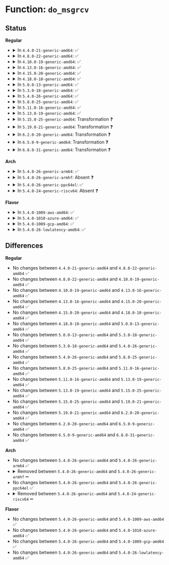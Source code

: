 # Function: <code>do_msgrcv</code>

## Status
<b>Regular</b>
<ul>
<li>
<details>
<summary>In <code>4.4.0-21-generic-amd64</code>: ✅</summary>

```c
long int do_msgrcv(int msqid, void * buf, size_t bufsz, long int msgtyp, int msgflg, long int (*)(void *, struct msg_msg *, size_t) msg_handler)
```

```json
{
  "name": "do_msgrcv",
  "collision_type": "Unique Global",
  "inline_type": "No",
  "funcs": [
    {
      "addr": 18446744071582147984,
      "name": "do_msgrcv",
      "external": true,
      "loc": "ipc/msg.c:825",
      "file": "ipc/msg.c",
      "inline": "seen, unknown",
      "caller_inline": [],
      "caller_func": [
        "ipc/compat.c:compat_SyS_ipc",
        "ipc/compat.c:compat_SyS_msgrcv",
        "ipc/msg.c:SyS_msgrcv"
      ]
    }
  ],
  "symbols": [
    {
      "addr": 18446744071582147984,
      "name": "do_msgrcv",
      "section": ".text",
      "bind": "STB_GLOBAL",
      "size": 1429
    }
  ]
}
```
</details>
</li>
<li>
<details>
<summary>In <code>4.8.0-22-generic-amd64</code>: ✅</summary>

```c
long int do_msgrcv(int msqid, void * buf, size_t bufsz, long int msgtyp, int msgflg, long int (*)(void *, struct msg_msg *, size_t) msg_handler)
```

```json
{
  "name": "do_msgrcv",
  "collision_type": "Unique Global",
  "inline_type": "No",
  "funcs": [
    {
      "addr": 18446744071582364128,
      "name": "do_msgrcv",
      "external": true,
      "loc": "ipc/msg.c:825",
      "file": "ipc/msg.c",
      "inline": "seen, unknown",
      "caller_inline": [],
      "caller_func": [
        "ipc/compat.c:compat_SyS_msgrcv",
        "ipc/compat.c:compat_SyS_ipc",
        "ipc/msg.c:SyS_msgrcv"
      ]
    }
  ],
  "symbols": [
    {
      "addr": 18446744071582364128,
      "name": "do_msgrcv",
      "section": ".text",
      "bind": "STB_GLOBAL",
      "size": 1431
    }
  ]
}
```
</details>
</li>
<li>
<details>
<summary>In <code>4.10.0-19-generic-amd64</code>: ✅</summary>

```c
long int do_msgrcv(int msqid, void * buf, size_t bufsz, long int msgtyp, int msgflg, long int (*)(void *, struct msg_msg *, size_t) msg_handler)
```

```json
{
  "name": "do_msgrcv",
  "collision_type": "Unique Global",
  "inline_type": "No",
  "funcs": [
    {
      "addr": 18446744071582455808,
      "name": "do_msgrcv",
      "external": true,
      "loc": "ipc/msg.c:849",
      "file": "ipc/msg.c",
      "inline": "seen, unknown",
      "caller_inline": [],
      "caller_func": [
        "ipc/compat.c:compat_SyS_msgrcv",
        "ipc/compat.c:compat_SyS_ipc",
        "ipc/msg.c:SyS_msgrcv"
      ]
    }
  ],
  "symbols": [
    {
      "addr": 18446744071582455808,
      "name": "do_msgrcv",
      "section": ".text",
      "bind": "STB_GLOBAL",
      "size": 1437
    }
  ]
}
```
</details>
</li>
<li>
<details>
<summary>In <code>4.13.0-16-generic-amd64</code>: ✅</summary>

```c
long int do_msgrcv(int msqid, void * buf, size_t bufsz, long int msgtyp, int msgflg, long int (*)(void *, struct msg_msg *, size_t) msg_handler)
```

```json
{
  "name": "do_msgrcv",
  "collision_type": "Unique Global",
  "inline_type": "No",
  "funcs": [
    {
      "addr": 18446744071582534576,
      "name": "do_msgrcv",
      "external": true,
      "loc": "ipc/msg.c:849",
      "file": "ipc/msg.c",
      "inline": "seen, unknown",
      "caller_inline": [],
      "caller_func": [
        "ipc/compat.c:compat_SyS_msgrcv",
        "ipc/compat.c:compat_SyS_ipc",
        "ipc/msg.c:SyS_msgrcv"
      ]
    }
  ],
  "symbols": [
    {
      "addr": 18446744071582534576,
      "name": "do_msgrcv",
      "section": ".text",
      "bind": "STB_GLOBAL",
      "size": 1494
    }
  ]
}
```
</details>
</li>
<li>
<details>
<summary>In <code>4.15.0-20-generic-amd64</code>: ✅</summary>

```c
long int do_msgrcv(int msqid, void * buf, size_t bufsz, long int msgtyp, int msgflg, long int (*)(void *, struct msg_msg *, size_t) msg_handler)
```

```json
{
  "name": "do_msgrcv",
  "collision_type": "Unique Static",
  "inline_type": "No",
  "funcs": [
    {
      "addr": 18446744071582682784,
      "name": "do_msgrcv",
      "external": false,
      "loc": "ipc/msg.c:972",
      "file": "ipc/msg.c",
      "inline": "seen, unknown",
      "caller_inline": [],
      "caller_func": [
        "ipc/msg.c:compat_SyS_msgrcv",
        "ipc/msg.c:SyS_msgrcv"
      ]
    }
  ],
  "symbols": [
    {
      "addr": 18446744071582682784,
      "name": "do_msgrcv",
      "section": ".text",
      "bind": "STB_LOCAL",
      "size": 1463
    }
  ]
}
```
</details>
</li>
<li>
<details>
<summary>In <code>4.18.0-10-generic-amd64</code>: ✅</summary>

```c
long int do_msgrcv(int msqid, void * buf, size_t bufsz, long int msgtyp, int msgflg, long int (*)(void *, struct msg_msg *, size_t) msg_handler)
```

```json
{
  "name": "do_msgrcv",
  "collision_type": "Unique Static",
  "inline_type": "No",
  "funcs": [
    {
      "addr": 18446744071582877424,
      "name": "do_msgrcv",
      "external": false,
      "loc": "ipc/msg.c:1031",
      "file": "ipc/msg.c",
      "inline": "seen, unknown",
      "caller_inline": [],
      "caller_func": [
        "ipc/msg.c:__x32_compat_sys_msgrcv",
        "ipc/msg.c:__ia32_compat_sys_msgrcv",
        "ipc/msg.c:__ia32_sys_msgrcv",
        "ipc/msg.c:__x64_sys_msgrcv"
      ]
    }
  ],
  "symbols": [
    {
      "addr": 18446744071582877424,
      "name": "do_msgrcv",
      "section": ".text",
      "bind": "STB_LOCAL",
      "size": 1413
    }
  ]
}
```
</details>
</li>
<li>
<details>
<summary>In <code>5.0.0-13-generic-amd64</code>: ✅</summary>

```c
long int do_msgrcv(int msqid, void * buf, size_t bufsz, long int msgtyp, int msgflg, long int (*)(void *, struct msg_msg *, size_t) msg_handler)
```

```json
{
  "name": "do_msgrcv",
  "collision_type": "Unique Static",
  "inline_type": "No",
  "funcs": [
    {
      "addr": 18446744071582983536,
      "name": "do_msgrcv",
      "external": false,
      "loc": "ipc/msg.c:1041",
      "file": "ipc/msg.c",
      "inline": "seen, unknown",
      "caller_inline": [],
      "caller_func": [
        "ipc/msg.c:__x32_compat_sys_msgrcv",
        "ipc/msg.c:__ia32_compat_sys_msgrcv",
        "ipc/msg.c:__ia32_sys_msgrcv",
        "ipc/msg.c:__x64_sys_msgrcv"
      ]
    }
  ],
  "symbols": [
    {
      "addr": 18446744071582983536,
      "name": "do_msgrcv",
      "section": ".text",
      "bind": "STB_LOCAL",
      "size": 1413
    }
  ]
}
```
</details>
</li>
<li>
<details>
<summary>In <code>5.3.0-18-generic-amd64</code>: ✅</summary>

```c
long int do_msgrcv(int msqid, void * buf, size_t bufsz, long int msgtyp, int msgflg, long int (*)(void *, struct msg_msg *, size_t) msg_handler)
```

```json
{
  "name": "do_msgrcv",
  "collision_type": "Unique Static",
  "inline_type": "No",
  "funcs": [
    {
      "addr": 18446744071583167632,
      "name": "do_msgrcv",
      "external": false,
      "loc": "ipc/msg.c:1066",
      "file": "ipc/msg.c",
      "inline": "seen, unknown",
      "caller_inline": [],
      "caller_func": [
        "ipc/msg.c:__x32_compat_sys_msgrcv",
        "ipc/msg.c:__ia32_compat_sys_msgrcv",
        "ipc/msg.c:__ia32_sys_msgrcv",
        "ipc/msg.c:__x64_sys_msgrcv"
      ]
    }
  ],
  "symbols": [
    {
      "addr": 18446744071583167632,
      "name": "do_msgrcv",
      "section": ".text",
      "bind": "STB_LOCAL",
      "size": 1538
    }
  ]
}
```
</details>
</li>
<li>
<details>
<summary>In <code>5.4.0-26-generic-amd64</code>: ✅</summary>

```c
long int do_msgrcv(int msqid, void * buf, size_t bufsz, long int msgtyp, int msgflg, long int (*)(void *, struct msg_msg *, size_t) msg_handler)
```

```json
{
  "name": "do_msgrcv",
  "collision_type": "Unique Static",
  "inline_type": "No",
  "funcs": [
    {
      "addr": 18446744071583273648,
      "name": "do_msgrcv",
      "external": false,
      "loc": "ipc/msg.c:1067",
      "file": "ipc/msg.c",
      "inline": "seen, unknown",
      "caller_inline": [],
      "caller_func": [
        "ipc/msg.c:__x32_compat_sys_msgrcv",
        "ipc/msg.c:__ia32_compat_sys_msgrcv",
        "ipc/msg.c:__ia32_sys_msgrcv",
        "ipc/msg.c:__x64_sys_msgrcv"
      ]
    }
  ],
  "symbols": [
    {
      "addr": 18446744071583273648,
      "name": "do_msgrcv",
      "section": ".text",
      "bind": "STB_LOCAL",
      "size": 1538
    }
  ]
}
```
</details>
</li>
<li>
<details>
<summary>In <code>5.8.0-25-generic-amd64</code>: ✅</summary>

```c
long int do_msgrcv(int msqid, void * buf, size_t bufsz, long int msgtyp, int msgflg, long int (*)(void *, struct msg_msg *, size_t) msg_handler)
```

```json
{
  "name": "do_msgrcv",
  "collision_type": "Unique Static",
  "inline_type": "No",
  "funcs": [
    {
      "addr": 18446744071583601520,
      "name": "do_msgrcv",
      "external": false,
      "loc": "ipc/msg.c:1090",
      "file": "ipc/msg.c",
      "inline": "seen, unknown",
      "caller_inline": [],
      "caller_func": [
        "ipc/msg.c:__x32_compat_sys_msgrcv",
        "ipc/msg.c:__ia32_compat_sys_msgrcv",
        "ipc/msg.c:__ia32_sys_msgrcv",
        "ipc/msg.c:__x64_sys_msgrcv"
      ]
    }
  ],
  "symbols": [
    {
      "addr": 18446744071583601520,
      "name": "do_msgrcv",
      "section": ".text",
      "bind": "STB_LOCAL",
      "size": 1682
    }
  ]
}
```
</details>
</li>
<li>
<details>
<summary>In <code>5.11.0-16-generic-amd64</code>: ✅</summary>

```c
long int do_msgrcv(int msqid, void * buf, size_t bufsz, long int msgtyp, int msgflg, long int (*)(void *, struct msg_msg *, size_t) msg_handler)
```

```json
{
  "name": "do_msgrcv",
  "collision_type": "Unique Static",
  "inline_type": "No",
  "funcs": [
    {
      "addr": 18446744071583721872,
      "name": "do_msgrcv",
      "external": false,
      "loc": "ipc/msg.c:1090",
      "file": "ipc/msg.c",
      "inline": "seen, unknown",
      "caller_inline": [],
      "caller_func": [
        "ipc/msg.c:__x32_compat_sys_msgrcv",
        "ipc/msg.c:__ia32_compat_sys_msgrcv",
        "ipc/msg.c:__ia32_sys_msgrcv",
        "ipc/msg.c:__x64_sys_msgrcv"
      ]
    }
  ],
  "symbols": [
    {
      "addr": 18446744071583721872,
      "name": "do_msgrcv",
      "section": ".text",
      "bind": "STB_LOCAL",
      "size": 1712
    }
  ]
}
```
</details>
</li>
<li>
<details>
<summary>In <code>5.13.0-19-generic-amd64</code>: ✅</summary>

```c
long int do_msgrcv(int msqid, void * buf, size_t bufsz, long int msgtyp, int msgflg, long int (*)(void *, struct msg_msg *, size_t) msg_handler)
```

```json
{
  "name": "do_msgrcv",
  "collision_type": "Unique Static",
  "inline_type": "No",
  "funcs": [
    {
      "addr": 18446744071583746304,
      "name": "do_msgrcv",
      "external": false,
      "loc": "ipc/msg.c:1092",
      "file": "ipc/msg.c",
      "inline": "seen, unknown",
      "caller_inline": [],
      "caller_func": [
        "ipc/msg.c:__x32_compat_sys_msgrcv",
        "ipc/msg.c:__ia32_compat_sys_msgrcv",
        "ipc/msg.c:__ia32_sys_msgrcv",
        "ipc/msg.c:__x64_sys_msgrcv"
      ]
    }
  ],
  "symbols": [
    {
      "addr": 18446744071583746304,
      "name": "do_msgrcv",
      "section": ".text",
      "bind": "STB_LOCAL",
      "size": 1655
    }
  ]
}
```
</details>
</li>
<li>
<details>
<summary>In <code>5.15.0-25-generic-amd64</code>: Transformation ❓</summary>

```c
long int do_msgrcv(int msqid, void * buf, size_t bufsz, long int msgtyp, int msgflg, long int (*)(void *, struct msg_msg *, size_t) msg_handler)
```

```json
{
  "name": "do_msgrcv",
  "collision_type": "Unique Static",
  "inline_type": "No",
  "funcs": [
    {
      "addr": 0,
      "name": "do_msgrcv",
      "external": false,
      "loc": "ipc/msg.c:1092",
      "file": "ipc/msg.c",
      "inline": "seen, unknown",
      "caller_inline": [],
      "caller_func": [
        "ipc/msg.c:__x64_compat_sys_msgrcv",
        "ipc/msg.c:__ia32_compat_sys_msgrcv",
        "ipc/msg.c:__ia32_sys_msgrcv",
        "ipc/msg.c:__x64_sys_msgrcv"
      ]
    }
  ],
  "symbols": [
    {
      "addr": 18446744071584108000,
      "name": "do_msgrcv",
      "section": ".text",
      "bind": "STB_LOCAL",
      "size": 1669
    },
    {
      "addr": 18446744071592290781,
      "name": "do_msgrcv.cold",
      "section": ".text",
      "bind": "STB_LOCAL",
      "size": 20
    }
  ]
}
```
</details>
</li>
<li>
<details>
<summary>In <code>5.19.0-21-generic-amd64</code>: Transformation ❓</summary>

```c
long int do_msgrcv(int msqid, void * buf, size_t bufsz, long int msgtyp, int msgflg, long int (*)(void *, struct msg_msg *, size_t) msg_handler)
```

```json
{
  "name": "do_msgrcv",
  "collision_type": "Unique Static",
  "inline_type": "No",
  "funcs": [
    {
      "addr": 0,
      "name": "do_msgrcv",
      "external": false,
      "loc": "ipc/msg.c:1092",
      "file": "ipc/msg.c",
      "inline": "seen, unknown",
      "caller_inline": [],
      "caller_func": [
        "ipc/msg.c:__ia32_compat_sys_msgrcv",
        "ipc/msg.c:__ia32_sys_msgrcv",
        "ipc/msg.c:__x64_sys_msgrcv"
      ]
    }
  ],
  "symbols": [
    {
      "addr": 18446744071584704320,
      "name": "do_msgrcv",
      "section": ".text",
      "bind": "STB_LOCAL",
      "size": 1790
    },
    {
      "addr": 18446744071594072887,
      "name": "do_msgrcv.cold",
      "section": ".text",
      "bind": "STB_LOCAL",
      "size": 21
    }
  ]
}
```
</details>
</li>
<li>
<details>
<summary>In <code>6.2.0-20-generic-amd64</code>: Transformation ❓</summary>

```c
long int do_msgrcv(int msqid, void * buf, size_t bufsz, long int msgtyp, int msgflg, long int (*)(void *, struct msg_msg *, size_t) msg_handler)
```

```json
{
  "name": "do_msgrcv",
  "collision_type": "Unique Static",
  "inline_type": "No",
  "funcs": [
    {
      "addr": 0,
      "name": "do_msgrcv",
      "external": false,
      "loc": "ipc/msg.c:1098",
      "file": "ipc/msg.c",
      "inline": "seen, unknown",
      "caller_inline": [],
      "caller_func": [
        "ipc/msg.c:__ia32_compat_sys_msgrcv",
        "ipc/msg.c:__ia32_sys_msgrcv",
        "ipc/msg.c:__x64_sys_msgrcv"
      ]
    }
  ],
  "symbols": [
    {
      "addr": 18446744071585396288,
      "name": "do_msgrcv",
      "section": ".text",
      "bind": "STB_LOCAL",
      "size": 1853
    },
    {
      "addr": 18446744071596092725,
      "name": "do_msgrcv.cold",
      "section": ".text",
      "bind": "STB_LOCAL",
      "size": 21
    }
  ]
}
```
</details>
</li>
<li>
<details>
<summary>In <code>6.5.0-9-generic-amd64</code>: Transformation ❓</summary>

```c
long int do_msgrcv(int msqid, void * buf, size_t bufsz, long int msgtyp, int msgflg, long int (*)(void *, struct msg_msg *, size_t) msg_handler)
```

```json
{
  "name": "do_msgrcv",
  "collision_type": "Unique Static",
  "inline_type": "No",
  "funcs": [
    {
      "addr": 0,
      "name": "do_msgrcv",
      "external": false,
      "loc": "ipc/msg.c:1098",
      "file": "ipc/msg.c",
      "inline": "seen, unknown",
      "caller_inline": [],
      "caller_func": [
        "ipc/msg.c:__ia32_compat_sys_msgrcv",
        "ipc/msg.c:__ia32_sys_msgrcv",
        "ipc/msg.c:__x64_sys_msgrcv"
      ]
    }
  ],
  "symbols": [
    {
      "addr": 18446744071585626992,
      "name": "do_msgrcv",
      "section": ".text",
      "bind": "STB_LOCAL",
      "size": 1840
    },
    {
      "addr": 18446744071596616076,
      "name": "do_msgrcv.cold",
      "section": ".text",
      "bind": "STB_LOCAL",
      "size": 21
    }
  ]
}
```
</details>
</li>
<li>
<details>
<summary>In <code>6.8.0-31-generic-amd64</code>: Transformation ❓</summary>

```c
long int do_msgrcv(int msqid, void * buf, size_t bufsz, long int msgtyp, int msgflg, long int (*)(void *, struct msg_msg *, size_t) msg_handler)
```

```json
{
  "name": "do_msgrcv",
  "collision_type": "Unique Static",
  "inline_type": "No",
  "funcs": [
    {
      "addr": 0,
      "name": "do_msgrcv",
      "external": false,
      "loc": "ipc/msg.c:1098",
      "file": "ipc/msg.c",
      "inline": "seen, unknown",
      "caller_inline": [],
      "caller_func": [
        "ipc/msg.c:__ia32_compat_sys_msgrcv",
        "ipc/msg.c:__ia32_sys_msgrcv",
        "ipc/msg.c:__x64_sys_msgrcv"
      ]
    }
  ],
  "symbols": [
    {
      "addr": 18446744071585873712,
      "name": "do_msgrcv",
      "section": ".text",
      "bind": "STB_LOCAL",
      "size": 1840
    },
    {
      "addr": 18446744071597521980,
      "name": "do_msgrcv.cold",
      "section": ".text",
      "bind": "STB_LOCAL",
      "size": 21
    }
  ]
}
```
</details>
</li>
</ul>
<b>Arch</b>
<ul>
<li>
<details>
<summary>In <code>5.4.0-26-generic-arm64</code>: ✅</summary>

```c
long int do_msgrcv(int msqid, void * buf, size_t bufsz, long int msgtyp, int msgflg, long int (*)(void *, struct msg_msg *, size_t) msg_handler)
```

```json
{
  "name": "do_msgrcv",
  "collision_type": "Unique Static",
  "inline_type": "No",
  "funcs": [
    {
      "addr": 18446603336495003712,
      "name": "do_msgrcv",
      "external": false,
      "loc": "ipc/msg.c:1067",
      "file": "ipc/msg.c",
      "inline": "seen, unknown",
      "caller_inline": [],
      "caller_func": [
        "ipc/msg.c:__arm64_compat_sys_msgrcv",
        "ipc/msg.c:__arm64_sys_msgrcv"
      ]
    }
  ],
  "symbols": [
    {
      "addr": 18446603336495003712,
      "name": "do_msgrcv",
      "section": ".text",
      "bind": "STB_LOCAL",
      "size": 1332
    }
  ]
}
```
</details>
</li>
<li>
<details>
<summary>In <code>5.4.0-26-generic-armhf</code>: Absent ❓</summary>

```json
{
  "name": "do_msgrcv",
  "collision_type": "Unique Static",
  "inline_type": "Selective",
  "funcs": [
    {
      "addr": 3228414160,
      "name": "do_msgrcv",
      "external": false,
      "loc": "ipc/msg.c:1067",
      "file": "ipc/msg.c",
      "inline": "not declared, inlined",
      "caller_inline": [],
      "caller_func": [
        "ipc/msg.c:__se_sys_msgrcv"
      ]
    }
  ],
  "symbols": [
    {
      "addr": 3228414160,
      "name": "do_msgrcv.constprop.0",
      "section": ".text",
      "bind": "STB_LOCAL",
      "size": 1384
    }
  ]
}
```
</details>
</li>
<li>
<details>
<summary>In <code>5.4.0-26-generic-ppc64el</code>: ✅</summary>

```c
long int do_msgrcv(int msqid, void * buf, size_t bufsz, long int msgtyp, int msgflg, long int (*)(void *, struct msg_msg *, size_t) msg_handler)
```

```json
{
  "name": "do_msgrcv",
  "collision_type": "Unique Static",
  "inline_type": "No",
  "funcs": [
    {
      "addr": 13835058055288888304,
      "name": "do_msgrcv",
      "external": false,
      "loc": "ipc/msg.c:1067",
      "file": "ipc/msg.c",
      "inline": "seen, unknown",
      "caller_inline": [],
      "caller_func": [
        "ipc/msg.c:__se_compat_sys_msgrcv",
        "ipc/msg.c:__se_sys_msgrcv"
      ]
    }
  ],
  "symbols": [
    {
      "addr": 13835058055288888304,
      "name": "do_msgrcv",
      "section": ".text",
      "bind": "STB_LOCAL",
      "size": 1868
    }
  ]
}
```
</details>
</li>
<li>
<details>
<summary>In <code>5.4.0-24-generic-riscv64</code>: Absent ❓</summary>

```json
{
  "name": "do_msgrcv",
  "collision_type": "Unique Static",
  "inline_type": "Selective",
  "funcs": [
    {
      "addr": 18446743936274295040,
      "name": "do_msgrcv",
      "external": false,
      "loc": "ipc/msg.c:1067",
      "file": "ipc/msg.c",
      "inline": "not declared, inlined",
      "caller_inline": [],
      "caller_func": [
        "ipc/msg.c:__se_sys_msgrcv"
      ]
    }
  ],
  "symbols": [
    {
      "addr": 18446743936274295040,
      "name": "do_msgrcv.constprop.0",
      "section": ".text",
      "bind": "STB_LOCAL",
      "size": 1216
    }
  ]
}
```
</details>
</li>
</ul>
<b>Flavor</b>
<ul>
<li>
<details>
<summary>In <code>5.4.0-1009-aws-amd64</code>: ✅</summary>

```c
long int do_msgrcv(int msqid, void * buf, size_t bufsz, long int msgtyp, int msgflg, long int (*)(void *, struct msg_msg *, size_t) msg_handler)
```

```json
{
  "name": "do_msgrcv",
  "collision_type": "Unique Static",
  "inline_type": "No",
  "funcs": [
    {
      "addr": 18446744071583242384,
      "name": "do_msgrcv",
      "external": false,
      "loc": "ipc/msg.c:1067",
      "file": "ipc/msg.c",
      "inline": "seen, unknown",
      "caller_inline": [],
      "caller_func": [
        "ipc/msg.c:__x32_compat_sys_msgrcv",
        "ipc/msg.c:__ia32_compat_sys_msgrcv",
        "ipc/msg.c:__ia32_sys_msgrcv",
        "ipc/msg.c:__x64_sys_msgrcv"
      ]
    }
  ],
  "symbols": [
    {
      "addr": 18446744071583242384,
      "name": "do_msgrcv",
      "section": ".text",
      "bind": "STB_LOCAL",
      "size": 1538
    }
  ]
}
```
</details>
</li>
<li>
<details>
<summary>In <code>5.4.0-1010-azure-amd64</code>: ✅</summary>

```c
long int do_msgrcv(int msqid, void * buf, size_t bufsz, long int msgtyp, int msgflg, long int (*)(void *, struct msg_msg *, size_t) msg_handler)
```

```json
{
  "name": "do_msgrcv",
  "collision_type": "Unique Static",
  "inline_type": "No",
  "funcs": [
    {
      "addr": 18446744071583179536,
      "name": "do_msgrcv",
      "external": false,
      "loc": "ipc/msg.c:1067",
      "file": "ipc/msg.c",
      "inline": "seen, unknown",
      "caller_inline": [],
      "caller_func": [
        "ipc/msg.c:__x32_compat_sys_msgrcv",
        "ipc/msg.c:__ia32_compat_sys_msgrcv",
        "ipc/msg.c:__ia32_sys_msgrcv",
        "ipc/msg.c:__x64_sys_msgrcv"
      ]
    }
  ],
  "symbols": [
    {
      "addr": 18446744071583179536,
      "name": "do_msgrcv",
      "section": ".text",
      "bind": "STB_LOCAL",
      "size": 1538
    }
  ]
}
```
</details>
</li>
<li>
<details>
<summary>In <code>5.4.0-1009-gcp-amd64</code>: ✅</summary>

```c
long int do_msgrcv(int msqid, void * buf, size_t bufsz, long int msgtyp, int msgflg, long int (*)(void *, struct msg_msg *, size_t) msg_handler)
```

```json
{
  "name": "do_msgrcv",
  "collision_type": "Unique Static",
  "inline_type": "No",
  "funcs": [
    {
      "addr": 18446744071583226416,
      "name": "do_msgrcv",
      "external": false,
      "loc": "ipc/msg.c:1067",
      "file": "ipc/msg.c",
      "inline": "seen, unknown",
      "caller_inline": [],
      "caller_func": [
        "ipc/msg.c:__x32_compat_sys_msgrcv",
        "ipc/msg.c:__ia32_compat_sys_msgrcv",
        "ipc/msg.c:__ia32_sys_msgrcv",
        "ipc/msg.c:__x64_sys_msgrcv"
      ]
    }
  ],
  "symbols": [
    {
      "addr": 18446744071583226416,
      "name": "do_msgrcv",
      "section": ".text",
      "bind": "STB_LOCAL",
      "size": 1538
    }
  ]
}
```
</details>
</li>
<li>
<details>
<summary>In <code>5.4.0-26-lowlatency-amd64</code>: ✅</summary>

```c
long int do_msgrcv(int msqid, void * buf, size_t bufsz, long int msgtyp, int msgflg, long int (*)(void *, struct msg_msg *, size_t) msg_handler)
```

```json
{
  "name": "do_msgrcv",
  "collision_type": "Unique Static",
  "inline_type": "No",
  "funcs": [
    {
      "addr": 18446744071583319136,
      "name": "do_msgrcv",
      "external": false,
      "loc": "ipc/msg.c:1067",
      "file": "ipc/msg.c",
      "inline": "seen, unknown",
      "caller_inline": [],
      "caller_func": [
        "ipc/msg.c:__x32_compat_sys_msgrcv",
        "ipc/msg.c:__ia32_compat_sys_msgrcv",
        "ipc/msg.c:__ia32_sys_msgrcv",
        "ipc/msg.c:__x64_sys_msgrcv"
      ]
    }
  ],
  "symbols": [
    {
      "addr": 18446744071583319136,
      "name": "do_msgrcv",
      "section": ".text",
      "bind": "STB_LOCAL",
      "size": 1577
    }
  ]
}
```
</details>
</li>
</ul>

## Differences
<b>Regular</b>
<ul>
<li>
No changes between <code>4.4.0-21-generic-amd64</code> and <code>4.8.0-22-generic-amd64</code> ✅
</li>
<li>
No changes between <code>4.8.0-22-generic-amd64</code> and <code>4.10.0-19-generic-amd64</code> ✅
</li>
<li>
No changes between <code>4.10.0-19-generic-amd64</code> and <code>4.13.0-16-generic-amd64</code> ✅
</li>
<li>
No changes between <code>4.13.0-16-generic-amd64</code> and <code>4.15.0-20-generic-amd64</code> ✅
</li>
<li>
No changes between <code>4.15.0-20-generic-amd64</code> and <code>4.18.0-10-generic-amd64</code> ✅
</li>
<li>
No changes between <code>4.18.0-10-generic-amd64</code> and <code>5.0.0-13-generic-amd64</code> ✅
</li>
<li>
No changes between <code>5.0.0-13-generic-amd64</code> and <code>5.3.0-18-generic-amd64</code> ✅
</li>
<li>
No changes between <code>5.3.0-18-generic-amd64</code> and <code>5.4.0-26-generic-amd64</code> ✅
</li>
<li>
No changes between <code>5.4.0-26-generic-amd64</code> and <code>5.8.0-25-generic-amd64</code> ✅
</li>
<li>
No changes between <code>5.8.0-25-generic-amd64</code> and <code>5.11.0-16-generic-amd64</code> ✅
</li>
<li>
No changes between <code>5.11.0-16-generic-amd64</code> and <code>5.13.0-19-generic-amd64</code> ✅
</li>
<li>
No changes between <code>5.13.0-19-generic-amd64</code> and <code>5.15.0-25-generic-amd64</code> ✅
</li>
<li>
No changes between <code>5.15.0-25-generic-amd64</code> and <code>5.19.0-21-generic-amd64</code> ✅
</li>
<li>
No changes between <code>5.19.0-21-generic-amd64</code> and <code>6.2.0-20-generic-amd64</code> ✅
</li>
<li>
No changes between <code>6.2.0-20-generic-amd64</code> and <code>6.5.0-9-generic-amd64</code> ✅
</li>
<li>
No changes between <code>6.5.0-9-generic-amd64</code> and <code>6.8.0-31-generic-amd64</code> ✅
</li>
</ul>
<b>Arch</b>
<ul>
<li>
No changes between <code>5.4.0-26-generic-amd64</code> and <code>5.4.0-26-generic-arm64</code> ✅
</li>
<li>
<details>
<summary>Removed between <code>5.4.0-26-generic-amd64</code> and <code>5.4.0-26-generic-armhf</code> ➖</summary>

```c
long int do_msgrcv(int msqid, void * buf, size_t bufsz, long int msgtyp, int msgflg, long int (*)(void *, struct msg_msg *, size_t) msg_handler)
```
</details>
</li>
<li>
No changes between <code>5.4.0-26-generic-amd64</code> and <code>5.4.0-26-generic-ppc64el</code> ✅
</li>
<li>
<details>
<summary>Removed between <code>5.4.0-26-generic-amd64</code> and <code>5.4.0-24-generic-riscv64</code> ➖</summary>

```c
long int do_msgrcv(int msqid, void * buf, size_t bufsz, long int msgtyp, int msgflg, long int (*)(void *, struct msg_msg *, size_t) msg_handler)
```
</details>
</li>
</ul>
<b>Flavor</b>
<ul>
<li>
No changes between <code>5.4.0-26-generic-amd64</code> and <code>5.4.0-1009-aws-amd64</code> ✅
</li>
<li>
No changes between <code>5.4.0-26-generic-amd64</code> and <code>5.4.0-1010-azure-amd64</code> ✅
</li>
<li>
No changes between <code>5.4.0-26-generic-amd64</code> and <code>5.4.0-1009-gcp-amd64</code> ✅
</li>
<li>
No changes between <code>5.4.0-26-generic-amd64</code> and <code>5.4.0-26-lowlatency-amd64</code> ✅
</li>
</ul>

